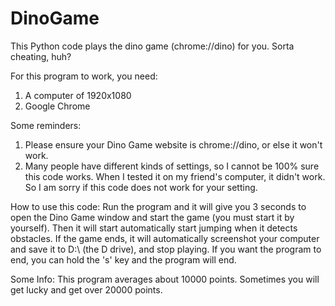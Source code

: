 # DinoGame
This Python code plays the dino game (chrome://dino) for you. Sorta cheating, huh?

For this program to work, you need:
1. A computer of 1920x1080
2. Google Chrome

Some reminders:
1. Please ensure your Dino Game website is chrome://dino, or else it won't work.
2. Many people have different kinds of settings, so I cannot be 100% sure this code works. When I tested it on my friend's computer, it didn't work. So I am sorry if this code does not work for your setting.

How to use this code:
Run the program and it will give you 3 seconds to open the Dino Game window and start the game (you must start it by yourself).
Then it will start automatically start jumping when it detects obstacles.
If the game ends, it will automatically screenshot your computer and save it to D:\ (the D drive), and stop playing.
If you want the program to end, you can hold the 's' key and the program will end.

Some Info:
This program averages about 10000 points. Sometimes you will get lucky and get over 20000 points.
